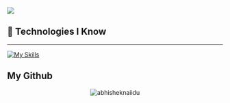 <a href="https://www.linkedin.com/in/al-af-muktadir">
<img src="https://raw.githubusercontent.com/al-af-muktadir/al-af-muktadir/main/images/cover.svg" />
</a>




## 🚀 Technologies I Know

---


[![My Skills](https://skillicons.dev/icons?i=html,css,tailwind,js,react,next,ts,mongodb,postman,redux,nodejs,express,firebase,prisma,postgres)](https://skillicons.dev)


My Github 
---
<p align="center"> <img src="https://github-readme-stats.vercel.app/api?username=al-af-muktadir&show_icons=true&theme=gotham" alt="abhisheknaiidu" />
